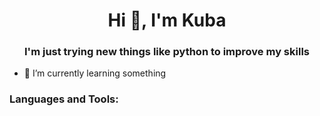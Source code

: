 <h1 align="center">Hi 👋, I'm Kuba</h1>
<h3 align="center">I'm just trying new things like python to improve my skills</h3>

- 🌱 I’m currently learning something


<h3 align="left">Languages and Tools:</h3>

